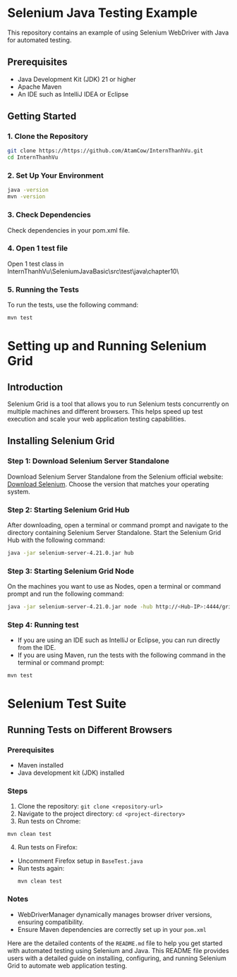 # Selenium Java Testing Example

This repository contains an example of using Selenium WebDriver with Java for automated testing.

## Prerequisites

- Java Development Kit (JDK) 21 or higher
- Apache Maven
- An IDE such as IntelliJ IDEA or Eclipse

## Getting Started

### 1. Clone the Repository

```sh
git clone https://https://github.com/AtamCow/InternThanhVu.git
cd InternThanhVu
```

### 2. Set Up Your Environment
```sh
java -version
mvn -version
```

### 3. Check Dependencies
Check dependencies in your pom.xml file.

### 4. Open 1 test file
Open 1 test class in InternThanhVu\SeleniumJavaBasic\src\test\java\chapter10\

### 5. Running the Tests
To run the tests, use the following command:
```sh
mvn test
```

# Setting up and Running Selenium Grid

## Introduction
Selenium Grid is a tool that allows you to run Selenium tests concurrently on multiple machines and different browsers. This helps speed up test execution and scale your web application testing capabilities.

## Installing Selenium Grid

### Step 1: Download Selenium Server Standalone
Download Selenium Server Standalone from the Selenium official website: [Download Selenium](https://www.selenium.dev/downloads/). Choose the version that matches your operating system.

### Step 2: Starting Selenium Grid Hub
After downloading, open a terminal or command prompt and navigate to the directory containing Selenium Server Standalone. Start the Selenium Grid Hub with the following command:
```sh
java -jar selenium-server-4.21.0.jar hub
```

### Step 3: Starting Selenium Grid Node
On the machines you want to use as Nodes, open a terminal or command prompt and run the following command:
```sh
java -jar selenium-server-4.21.0.jar node -hub http://<Hub-IP>:4444/grid/register
```

### Step 4: Running test
- If you are using an IDE such as IntelliJ or Eclipse, you can run directly from the IDE.
- If you are using Maven, run the tests with the following command in the terminal or command prompt:
```sh
mvn test
```

# Selenium Test Suite 
## Running Tests on Different Browsers

### Prerequisites
- Maven installed
- Java development kit (JDK) installed

### Steps
1. Clone the repository: `git clone <repository-url>`
2. Navigate to the project directory: `cd <project-directory>`
3. Run tests on Chrome:
```
mvn clean test

```
4. Run tests on Firefox:
- Uncomment Firefox setup in `BaseTest.java`
- Run tests again:
  ```
  mvn clean test
  ```
### Notes
- WebDriverManager dynamically manages browser driver versions, ensuring compatibility.
- Ensure Maven dependencies are correctly set up in your `pom.xml`

Here are the detailed contents of the `README.md` file to help you get started with automated testing using Selenium and Java.
This README file provides users with a detailed guide on installing, configuring, and running Selenium Grid to automate web application testing.






